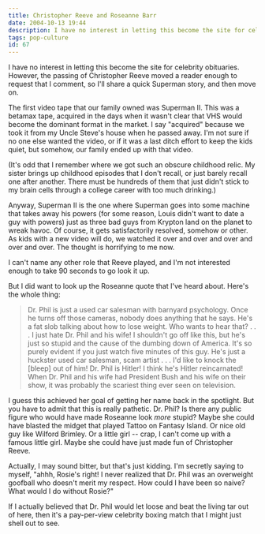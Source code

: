 ```yaml
---
title: Christopher Reeve and Roseanne Barr
date: 2004-10-13 19:44
description: I have no interest in letting this become the site for celebrity obituaries.  However, the passing of Christopher Reeve moved a reader enough to request that I comment, so I'll share a quick Superman story, and then move on.
tags: pop-culture
id: 67
---
```

I have no interest in letting this become the site for celebrity obituaries.  However, the passing of Christopher Reeve moved a reader enough to request that I comment, so I'll share a quick Superman story, and then move on.

The first video tape that our family owned was Superman II.  This was a betamax tape, acquired in the days when it wasn't clear that VHS would become the dominant format in the market.  I say "acquired" because we took it from my Uncle Steve's house when he passed away.  I'm not sure if no one else wanted the video, or if it was a last ditch effort to keep the kids quiet, but somehow, our family ended up with that video.  

(It's odd that I remember where we got such an obscure childhood relic.  My sister brings up childhood episodes that I don't recall, or just barely recall one after another.  There must be hundreds of them that just didn't stick to my brain cells through a college career with too much drinking.)

Anyway, Superman II is the one where Superman goes into some machine that takes away his powers (for some reason, Louis didn't want to date a guy with powers) just as three bad guys from Krypton land on the planet to wreak havoc.  Of course, it gets satisfactorily resolved, somehow or other.  As kids with a new video will do, we watched it over and over and over and over and over.  The thought is horrifying to me now.

I can't name any other role that Reeve played, and I'm not interested enough to take 90 seconds to go look it up.

But I did want to look up the Roseanne quote that I've heard about.  Here's the whole thing:

<blockquote>Dr. Phil is just a used car salesman with barnyard psychology. Once he turns off those cameras, nobody does anything that he says. He's a fat slob talking about how to lose weight. Who wants to hear that? . . . I just hate Dr. Phil and his wife! I shouldn't go off like this, but he's just so stupid and the cause of the dumbing down of America. It's so purely evident if you just watch five minutes of this guy. He's just a huckster used car salesman, scam artist . . . I'd like to knock the [bleep] out of him! Dr. Phil is Hitler! I think he's Hitler reincarnated! When Dr. Phil and his wife had President Bush and his wife on their show, it was probably the scariest thing ever seen on television.</blockquote>

I guess this achieved her goal of getting her name back in the spotlight.  But you have to admit that this is really pathetic.  Dr. Phil?  Is there any public figure who would have made Roseanne look <i>more</i> stupid?  Maybe she could have blasted the midget that played Tattoo on Fantasy Island.  Or nice old guy like Wilford Brimley.  Or a little girl -- crap, I can't come up with a famous little girl.  Maybe she could have just made fun of Christopher Reeve.

Actually, I may sound bitter, but that's just kidding.  I'm secretly saying to myself, "ahhh, Rosie's right!  I never realized that Dr. Phil was an overweight goofball who doesn't merit my respect.  How could I have been so naive?  What would I do without Rosie?"

If I actually believed that Dr. Phil would let loose and beat the living tar out of here, then it's a pay-per-view celebrity boxing match that I might just shell out to see.
